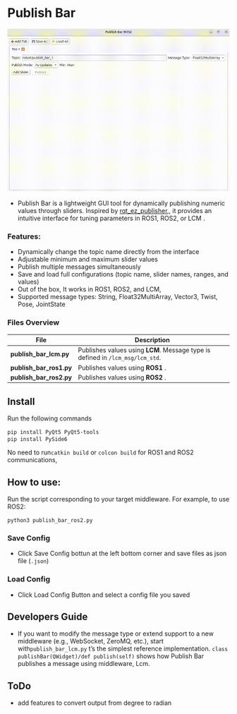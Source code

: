 # Publish Bar

![Demo animation](publish_bar_UI.gif)
- Publish Bar is a lightweight GUI tool for dynamically publishing numeric values through sliders.
Inspired by [rqt_ez_publisher](https://github.com/OTL/rqt_ez_publisher),, it provides an intuitive interface for tuning parameters in ROS1, ROS2, or LCM .

### Features:
- Dynamically change the topic name directly from the interface
- Adjustable minimum and maximum slider values
- Publish multiple messages simultaneously
- Save and load full configurations (topic name, slider names, ranges, and values)
- Out of the box, It works in ROS1, ROS2, and LCM,
- Supported message types: String, Float32MultiArray, Vector3, Twist, Pose, JointState

### Files Overview

| File | Description |
|------|--------------|
| **publish_bar_lcm.py** | Publishes values using **LCM**. Message type is defined in `/lcm_msg/lcm_std`. |
| **publish_bar_ros1.py** | Publishes values using **ROS1** . |
| **publish_bar_ros2.py** | Publishes values using **ROS2** . |


## Install
Run the following commands
```text
pip install PyQt5 PyQt5-tools
pip install PySide6
```
No need to run`catkin build` or `colcon build` for ROS1 and ROS2 communications,   

## How to use:
Run the script corresponding to your target middleware.
For example, to use ROS2:
```text
python3 publish_bar_ros2.py
```

### Save Config
- Click Save Config bottun at the left bottom corner and save files as json file (`.json`)

### Load Config
- Click Load Config Button and select a config file you saved

## Developers Guide
- If you want to modify the message type or extend support to a new middleware (e.g., WebSocket, ZeroMQ, etc.),
start with`publish_bar_lcm.py` t’s the simplest reference implementation. `class publishBar(QWidget)/def publish(self)` shows how Publish Bar publishes a message using middleware, Lcm.

## ToDo
- add features to convert output from degree to radian 


